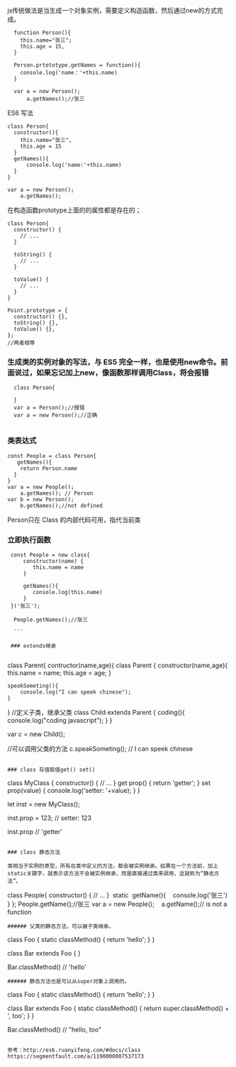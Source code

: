 js传统做法是当生成一个对象实例，需要定义构造函数，然后通过new的方式完成。


```
  function Person(){
    this.name="张三";
    this.age = 15,
  }
  
  Person.prtototype.getNames = function(){
    console.log('name：'+this.name)
  }
  
  var a = new Person();
      a.getNames();//张三
```

ES6 写法

```
class Person{
  constructor(){
    this.name="张三",
    this.age = 15
  }
  getNames(){
      console.log('name:'+this.name)
  }
}

var a = new Person();
    a.getNames();
```

在构造函数prototype上面的的属性都是存在的；

```
class Person{
  constructor() {
    // ...
  }

  toString() {
    // ...
  }

  toValue() {
    // ...
  }
}

Point.prototype = {
  constructor() {},
  toString() {},
  toValue() {},
};
//两者相等

```

### 生成类的实例对象的写法，与 ES5 完全一样，也是使用new命令。前面说过，如果忘记加上new，像函数那样调用Class，将会报错

```
  class Person{
    
  }
  var a = Person();//报错
  var a = new Person();//正确
  
```

### 类表达式

```
const People = class Person{
   getNames(){
    return Person.name
  }
}
var a = new People();
    a.getNames(); // Person
var b = new Person();
    b.getNames();//not defined
```

Person只在 Class 的内部代码可用，指代当前类

### 立即执行函数

```
 const People = new class{
     constructor(name) {
        this.name = name
     }
     
     getNames(){
        console.log(this.name)
     }
 }('张三');
 
  People.getNames();//张三
  
  ```
  
 ### extends继承
 
 ``` 
 class Parent{
    contructor(name,age){
        class Parent {
    constructor(name,age){
        this.name = name;
        this.age = age;
    }

    speakSometing(){
        console.log("I can speek chinese");
    }
}
//定义子类，继承父类
class Child extends Parent {
    coding(){
        console.log("coding javascript");
    }
}

var c = new Child();

//可以调用父类的方法
c.speakSometing(); // I can speek chinese

```

### class 存值取值get() set()

```
class MyClass {
  constructor() {
    // ...
  }
  get prop() {
    return 'getter';
  }
  set prop(value) {
    console.log('setter: '+value);
  }
}

let inst = new MyClass();

inst.prop = 123;
// setter: 123

inst.prop
// 'getter'

```

### class 静态方法

类相当于实例的原型，所有在类中定义的方法，都会被实例继承。如果在一个方法前，加上static关键字，就表示该方法不会被实例继承，而是直接通过类来调用，这就称为“静态方法”。

```
class People{
 constructor() {
    // ...
  }
  static  getName(){
    console.log('张三')
  }
};
People.getName();//张三
var a = new People();
    a.getName();// is not a function
    
```
###### 父类的静态方法，可以被子类继承。

```

class Foo {
  static classMethod() {
    return 'hello';
  }
}

class Bar extends Foo {
}

Bar.classMethod() // 'hello'

```
###### 静态方法也是可以从super对象上调用的。

```
class Foo {
  static classMethod() {
    return 'hello';
  }
}

class Bar extends Foo {
  static classMethod() {
    return super.classMethod() + ', too';
  }
}

Bar.classMethod() // "hello, too"

```

参考：http://es6.ruanyifeng.com/#docs/class
https://segmentfault.com/a/1190000007537173
